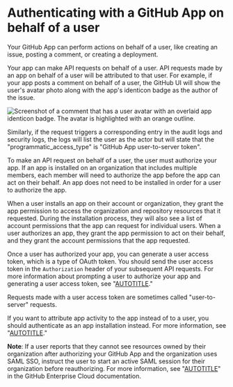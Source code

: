 # Authenticating with a GitHub App on behalf of a user

Your GitHub App can perform actions on behalf of a user, like creating an issue, posting a comment, or creating a deployment.

Your app can make API requests on behalf of a user. API requests made by an app on behalf of a user will be attributed to that user. For example, if your app posts a comment on behalf of a user, the GitHub UI will show the user's avatar photo along with the app's identicon badge as the author of the issue.

![Screenshot of a comment that has a user avatar with an overlaid app identicon badge. The avatar is highlighted with an orange outline.](/assets/images/help/apps/github-app-acting-on-your-behalf.png)

Similarly, if the request triggers a corresponding entry in the audit logs and security logs, the logs will list the user as the actor but will state that the "programmatic_access_type" is "GitHub App user-to-server token".

To make an API request on behalf of a user, the user must authorize your app. If an app is installed on an organization that includes multiple members, each member will need to authorize the app before the app can act on their behalf. An app does not need to be installed in order for a user to authorize the app.

When a user installs an app on their account or organization, they grant the app permission to access the organization and repository resources that it requested. During the installation process, they will also see a list of account permissions that the app can request for individual users. When a user authorizes an app, they grant the app permission to act on their behalf, and they grant the account permissions that the app requested.

Once a user has authorized your app, you can generate a user access token, which is a type of OAuth token. You should send the user access token in the `Authorization` header of your subsequent API requests. For more information about prompting a user to authorize your app and generating a user access token, see "[AUTOTITLE](/apps/creating-github-apps/authenticating-with-a-github-app/generating-a-user-access-token-for-a-github-app)."

Requests made with a user access token are sometimes called "user-to-server" requests.

If you want to attribute app activity to the app instead of to a user, you should authenticate as an app installation instead. For more information, see "[AUTOTITLE](/apps/creating-github-apps/authenticating-with-a-github-app/authenticating-as-a-github-app-installation)."

<div class="ghd-spotlight ghd-spotlight-note border rounded-1 my-3 p-3 f5 color-border-accent-emphasis color-bg-accent">

**Note**: If a user reports that they cannot see resources owned by their organization after authorizing your GitHub App and the organization uses SAML SSO, instruct the user to start an active SAML session for their organization before reauthorizing. For more information, see "[AUTOTITLE](/enterprise-cloud@latest/apps/using-github-apps/saml-and-github-apps)" in the  GitHub Enterprise Cloud documentation.

</div>
